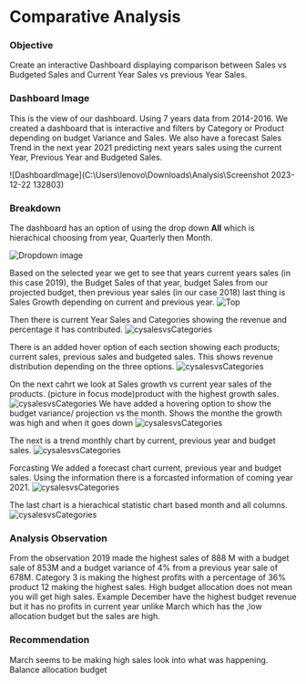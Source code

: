 # Comparative Analysis 

### Objective 
Create an interactive Dashboard displaying comparison between Sales vs Budgeted Sales and
Current Year Sales vs previous Year Sales.

### Dashboard Image 
This is the view of our dashboard. Using 7 years data from 2014-2016. We created a dashboard that is interactive and filters by Category or  Product depending on budget Variance and Sales.
We also have a forecast Sales Trend in the next year 2021 predicting next years sales using the current Year, Previous Year and Budgeted Sales.

![DashboardImage](C:\Users\lenovo\Downloads\Analysis\Screenshot 2023-12-22 132803)


### Breakdown 
The dashboard has an option of using the drop down **All** which is hierachical choosing from year, Quarterly then Month.

![Dropdown image](C:\Users\lenovo\Downloads\Analysis\dropdown.png)

Based on the selected year we get to see that years current years sales (in this case 2019), the Budget Sales of that year, budget Sales from our projected budget, then previous year sales (in our case 2018) last thing is Sales Growth depending on current and previous year.
![Top](C:\Users\lenovo\Downloads\Analysis\abc)

Then there is current Year Sales and Categories showing the revenue and percentage it has contributed.
![cysalesvsCategories](C:\Users\lenovo\Downloads\Analysis\cat)

There is an added hover option of each section showing each products; current sales, previous sales and budgeted sales. This shows revenue distribution depending on the three options.
![cysalesvsCategories](C:\Users\lenovo\Downloads\Analysis\cathover)

On the next cahrt we look at Sales growth vs current year sales of the products. 
(picture in focus mode)product with the highest growth sales.
![cysalesvsCategories](C:\Users\lenovo\Downloads\Analysis\pr)
We have added a hovering option to show the budget variance/ projection vs the month. Shows the monthe the growth was high and when it goes down
![cysalesvsCategories](C:\Users\lenovo\Downloads\Analysis\varb)

The next is a trend monthly chart by current, previous year and budget sales. 
![cysalesvsCategories](C:\Users\lenovo\Downloads\Analysis\month)

Forcasting 
We added a forecast chart current, previous year and budget sales. Using the information there is a forcasted information of coming year 2021.
![cysalesvsCategories](C:\Users\lenovo\Downloads\Analysis\for)

The last chart is a hierachical statistic chart based month and all columns.
![cysalesvsCategories](C:\Users\lenovo\Downloads\Analysis\for)

### Analysis Observation
From the observation 2019 made the highest sales of 888 M
with a budget sale of 853M and a budget variance of 4% from a previous year sale of 678M.
Category 3 is making the highest profits with a percentage of 36% product 12 making the highest sales. 
High budget allocation does not mean you will get high sales. Example December have the highest budget revenue but it has no profits in current year unlike March which has the ,low allocation budget but the sales are high. 

### Recommendation 
March seems to be making high sales look into what was happening.
Balance allocation budget 





